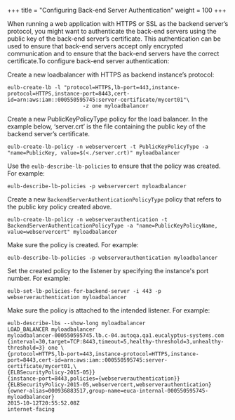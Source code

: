 +++
title = "Configuring Back-end Server Authentication"
weight = 100
+++

When running a web application with HTTPS or SSL as the backend server’s protocol, you might want to authenticate the back-end servers using the public key of the back-end server’s certificate. This authentication can be used to ensure that back-end servers accept only encrypted communication and to ensure that the back-end servers have the correct certificate.To configure back-end server authentication: 

Create a new loadbalancer with HTTPS as backend instance’s protocol: 

    eulb-create-lb -l "protocol=HTTPS,lb-port=443,instance-protocol=HTTPS,instance-port=8443,cert-id=arn:aws:iam::000550595745:server-certificate/mycert01"\
                            -z one myloadbalancer

Create a new PublicKeyPolicyType policy for the load balancer. In the example below, ‘server.crt’ is the file containing the public key of the backend server’s certificate. 

    eulb-create-lb-policy -n webservercert -t PublicKeyPolicyType -a "name=PublicKey, value=$(<./server.crt)" myloadbalancer

Use the `eulb-describe-lb-policies` to ensure that the policy was created. For example: 

    eulb-describe-lb-policies -p webservercert myloadbalancer

Create a new `BackendServerAuthenticationPolicyType` policy that refers to the public key policy created above. 

    eulb-create-lb-policy -n webserverauthentication -t BackendServerAuthenticationPolicyType -a "name=PublicKeyPolicyName, value=webservercert" myloadbalancer

Make sure the policy is created. For example: 

    eulb-describe-lb-policies -p webserverauthentication myloadbalancer

Set the created policy to the listener by specifying the instance's port number. For example: 

    eulb-set-lb-policies-for-backend-server -i 443 -p webserverauthentication myloadbalancer

Make sure the policy is attached to the intended listener. For example: 

    eulb-describe-lbs --show-long myloadbalancer
    LOAD_BALANCER myloadbalancer
    myloadbalancer-000550595745.lb.c-04.autoqa.qa1.eucalyptus-systems.com
    {interval=30,target=TCP:8443,timeout=5,healthy-threshold=3,unhealthy-threshold=3} one \
    {protocol=HTTPS,lb-port=443,instance-protocol=HTTPS,instance-port=8443,cert-id=arn:aws:iam::000550595745:server-certificate/mycert01,\
    {ELBSecurityPolicy-2015-05}}
    {instance-port=8443,policies={webserverauthentication}}
    {ELBSecurityPolicy-2015-05,webservercert,webserverauthentication}
    {owner-alias=000936883517,group-name=euca-internal-000550595745-myloadbalancer}
    2015-10-12T20:55:52.08Z
    internet-facing

